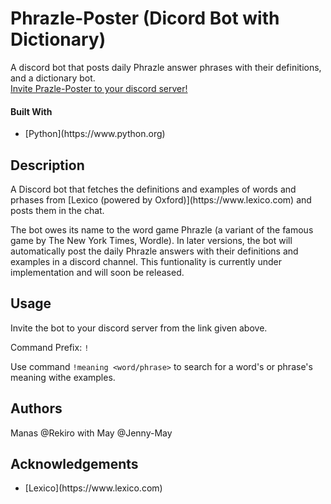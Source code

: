 # Phrazle-Poster (Dicord Bot with Dictionary)
A discord bot that posts daily Phrazle answer phrases with their definitions, and a dictionary bot.<br>
[Invite Prazle-Poster to your discord server!](https://discord.com/api/oauth2/authorize?client_id=981060431428866048&permissions=274877979712&scope=bot)
<h4>Built With</h4>
 <ul><li>[Python](https://www.python.org)</li></ul>
<h2>Description</h2> 
A Discord bot that fetches the definitions and examples of words and prhases from [Lexico (powered by Oxford)](https://www.lexico.com) and posts them in the chat. 


The bot owes its name to the word game Phrazle (a variant of the famous game by The New York Times, Wordle). In later versions, the bot will automatically post the daily Phrazle answers with their definitions and examples in a discord channel. This funtionality is currently under implementation and will soon be released. 
<h2>Usage</h2> 
Invite the bot to your discord server from the link given above.<br>

Command Prefix: `!`

Use command `!meaning <word/phrase>` to search for a word's or phrase's meaning withe examples. 
<h2>Authors</h2>
Manas @Rekiro with May @Jenny-May
<h2>Acknowledgements</h2>
 <ul><li>[Lexico](https://www.lexico.com)</li></ul>
